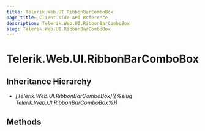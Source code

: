 ```yaml
---
title: Telerik.Web.UI.RibbonBarComboBox
page_title: Client-side API Reference
description: Telerik.Web.UI.RibbonBarComboBox
slug: Telerik.Web.UI.RibbonBarComboBox
---
```


# Telerik.Web.UI.RibbonBarComboBox

## Inheritance Hierarchy

* *[Telerik.Web.UI.RibbonBarComboBox]({%slug Telerik.Web.UI.RibbonBarComboBox%})*

## Methods